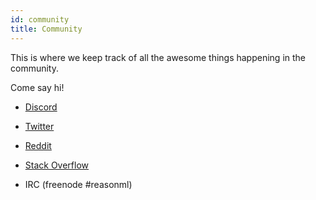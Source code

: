 ```yaml
---
id: community
title: Community
---
```


This is where we keep track of all the awesome things happening in the community.

Come say hi!

- [Discord](https://discord.gg/reasonml)

- [Twitter](https://twitter.com/reasonml)

- [Reddit](https://www.reddit.com/r/reasonml/)

- [Stack Overflow](http://stackoverflow.com/questions/tagged/reason-react)

- IRC (freenode #reasonml)
